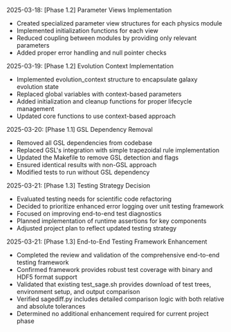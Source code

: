 <!-- Purpose: Track last 5 completed milestones -->
<!-- Update Rules: 
- FIFO queue
- 100-word limit per entry! 
- Start with phase identifier
- Include list of modified files
-->

2025-03-18: [Phase 1.2] Parameter Views Implementation
- Created specialized parameter view structures for each physics module
- Implemented initialization functions for each view
- Reduced coupling between modules by providing only relevant parameters
- Added proper error handling and null pointer checks

2025-03-19: [Phase 1.2] Evolution Context Implementation
- Implemented evolution_context structure to encapsulate galaxy evolution state
- Replaced global variables with context-based parameters
- Added initialization and cleanup functions for proper lifecycle management
- Updated core functions to use context-based approach

2025-03-20: [Phase 1.1] GSL Dependency Removal
- Removed all GSL dependencies from codebase
- Replaced GSL's integration with simple trapezoidal rule implementation
- Updated the Makefile to remove GSL detection and flags
- Ensured identical results with non-GSL approach
- Modified tests to run without GSL dependency

2025-03-21: [Phase 1.3] Testing Strategy Decision
- Evaluated testing needs for scientific code refactoring
- Decided to prioritize enhanced error logging over unit testing framework
- Focused on improving end-to-end test diagnostics
- Planned implementation of runtime assertions for key components
- Adjusted project plan to reflect updated testing strategy

2025-03-21: [Phase 1.3] End-to-End Testing Framework Enhancement
- Completed the review and validation of the comprehensive end-to-end testing framework
- Confirmed framework provides robust test coverage with binary and HDF5 format support
- Validated that existing test_sage.sh provides download of test trees, environment setup, and output comparison
- Verified sagediff.py includes detailed comparison logic with both relative and absolute tolerances
- Determined no additional enhancement required for current project phase
